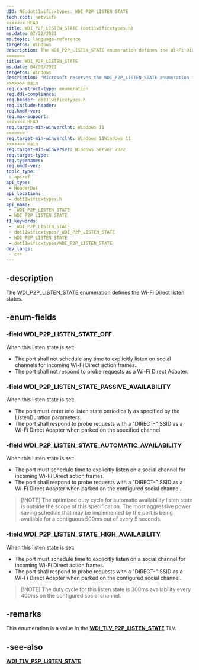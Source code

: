 ```yaml
---
UID: NE:dot11wificxtypes._WDI_P2P_LISTEN_STATE
tech.root: netvista
<<<<<<< HEAD
title: WDI_P2P_LISTEN_STATE (dot11wificxtypes.h)
ms.date: 07/22/2021
ms.topic: language-reference
targetos: Windows
description: The WDI_P2P_LISTEN_STATE enumeration defines the Wi-Fi Direct listen states.
=======
title: WDI_P2P_LISTEN_STATE
ms.date: 04/30/2021
targetos: Windows
description: "Microsoft reserves the WDI_P2P_LISTEN_STATE enumeration for internal use only. Don't use this enumeration in your code."
>>>>>>> main
req.construct-type: enumeration
req.ddi-compliance: 
req.header: dot11wificxtypes.h
req.include-header: 
req.kmdf-ver: 
req.max-support: 
<<<<<<< HEAD
req.target-min-winverclnt: Windows 11 
=======
req.target-min-winverclnt: Windows 11Windows 11
>>>>>>> main
req.target-min-winversvr: Windows Server 2022
req.target-type: 
req.typenames: 
req.umdf-ver: 
topic_type:
 - apiref
api_type:
 - HeaderDef
api_location:
 - dot11wificxtypes.h
api_name:
 - _WDI_P2P_LISTEN_STATE
 - WDI_P2P_LISTEN_STATE
f1_keywords:
 - _WDI_P2P_LISTEN_STATE
 - dot11wificxtypes/_WDI_P2P_LISTEN_STATE
 - WDI_P2P_LISTEN_STATE
 - dot11wificxtypes/WDI_P2P_LISTEN_STATE
dev_langs:
 - c++
---
```



## -description

The WDI_P2P_LISTEN_STATE enumeration defines the Wi-Fi Direct listen states.

## -enum-fields

### -field WDI_P2P_LISTEN_STATE_OFF

When this listen state is set:

* The port shall not schedule any time to explicitly listen on social channels for incoming Wi-Fi Direct action frames.
* The port shall not respond to probe requests as a Wi-Fi Direct Adapter.

### -field WDI_P2P_LISTEN_STATE_PASSIVE_AVAILABILITY

When this listen state is set:

* The port must enter into listen state periodically as specified by the ListenDuration parameters.
* The port shall respond to probe requests with a "DIRECT-" SSID as a Wi-Fi Direct Adapter when parked on the specified channel.

### -field WDI_P2P_LISTEN_STATE_AUTOMATIC_AVAILABILITY

When this listen state is set:

* The port must schedule time to explicitly listen on a social channel for incoming Wi-Fi Direct action frames.
* The port shall respond to probe requests with a "DIRECT-" SSID as a Wi-Fi Direct Adapter when parked on the configured social channel.

> [!NOTE] The optimized duty cycle for automatic availability listen state is outside the scope of this specification. The most aggressive power saving schedule that may be implemented by the port is being available for a contiguous 500ms out of every 5 seconds.

### -field WDI_P2P_LISTEN_STATE_HIGH_AVAILABILITY

When this listen state is set:

* The port must schedule time to explicitly listen on a social channel for incoming Wi-Fi Direct action frames.
* The port shall respond to probe requests with a "DIRECT-" SSID as a Wi-Fi Direct Adapter when parked on the configured social channel.
> [!NOTE] The duty cycle for this listen state is 300ms availability every 400ms on the configured social channel.

## -remarks

This enumeration is a value in the [**WDI_TLV_P2P_LISTEN_STATE**](/windows-hardware/drivers/netcx/wdi-tlv-p2p-listen-state) TLV.

## -see-also

[**WDI_TLV_P2P_LISTEN_STATE**](/windows-hardware/drivers/netcx/wdi-tlv-p2p-listen-state)